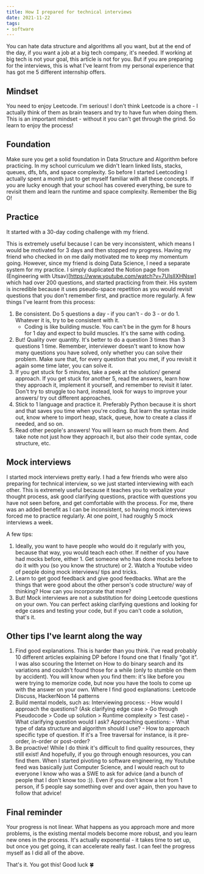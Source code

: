 ```yaml
---
title: How I prepared for technical interviews
date: 2021-11-22
tags:
- software
---
```

You can hate data structure and algorithms all you want, but at the end of the day, if you want a job at a big tech company, it's needed. If working at big tech is not your goal, this article is not for you. But if you are preparing for the interviews, this is what I've learnt from my personal experience that has got me 5 different internship offers.

## Mindset
You need to enjoy Leetcode. I'm serious! I don't think Leetcode is a chore - I actually think of them as brain teasers and try to have fun when doing them. This is an important mindset - without it you can't get through the grind. So learn to enjoy the process!

## Foundation
Make sure you get a solid foundation in Data Structure and Algorithm before practicing.
In my school curriculum we didn't learn linked lists, stacks, queues, dfs, bfs, and space complexity. So before I started Leetcoding I actually spent a month just to get myself familiar with all these concepts. 
If you are lucky enough that your school has covered everything, be sure to revisit them and learn the runtime and space complexity. Remember the Big O!

## Practice
It started with a 30-day coding challenge with my friend.

This is extremely useful because I can be very inconsistent, which means I would be motivated for 3 days and then stopped my progress. Having my friend who checked in on me daily motivated me to keep my momentum going. 
However, since my friend is doing Data Science, I need a separate system for my practice. I simply duplicated the Notion page from (Engineering with Utsav)[https://www.youtube.com/watch?v=7UlslIXHNsw] which had over 200 questions, and started practicing from their. His system is incredible because it uses pseudo-space repetition as you would revisit questions that you don't remember first, and practice more regularly. 
A few things I've learnt from this process:
1. Be consistent. Do 5 questions a day - if you can't - do 3 - or do 1. Whatever it is, try to be consistent with it. 
    - Coding is like building muscle. You can't be in the gym for 8 hours for 1 day and expect to build muscles. It's the same with coding.
2. But! Quality over quantity. It's better to do a question 3 times than 3 questions 1 time. Remember, interviewer doesn't want to know how many questions you have solved, only whether you can solve their problem. Make sure that, for every question that you met, if you revisit it again some time later, you can solve it.
3. If you get stuck for 5 minutes, take a peek at the solution/ general approach. If you get stuck for another 5, read the answers, learn how they approach it, implement it yourself, and remember to revisit it later. Don't try to struggle too hard, instead, look for ways to improve your answers/ try out different approaches.
6. Stick to 1 language and practice it. Preferably Python because it is short and that saves you time when you're coding. But learn the syntax inside out, know where to import heap, stack, queue, how to create a class if needed, and so on. 
7. Read other people's answers! You will learn so much from them. And take note not just how they approach it, but also their code syntax, code structure, etc.

## Mock interviews
I started mock interviews pretty early. I had a few friends who were also preparing for technical interview, so we just started interviewing with each other. This is extremely useful because it teaches you to verbalize your thought process, ask good clarifying questions, practice with questions you have not seen before, and get comfortable with the process. For me, there was an added benefit as I can be inconsistent, so having mock interviews forced me to practice regularly. At one point, I had roughly 5 mock interviews a week.

A few tips:
1. Ideally, you want to have people who would do it regularly with you, because that way, you would teach each other. If neither of you have had mocks before, either 1. Get someone who has done mocks before to do it with you (so you know the structure) or 2. Watch a Youtube video of people doing mock interviews/ tips and tricks. 
2. Learn to get good feedback and give good feedbacks. What are the things that were good about the other person's code structure/ way of thinking? How can you incorporate that more?
3. But! Mock interviews are not a substitution for doing Leetcode questions on your own. You can perfect asking clarifying questions and looking for edge cases and testing your code, but if you can't code a solution, that's it. 

## Other tips I've learnt along the way
1. Find good explanations.
This is harder than you think. I've read probably 10 different articles explaining DP before I found one that I finally "got it". I was also scouring the Internet on How to do binary search and its variations and couldn't found those for a while (only to stumble on them by accident). You will know when you find them: it's like before you were trying to memorize code, but now you have the tools to come up with the answer on your own. 
Where I find good explanations: Leetcode Discuss, HackerNoon 14 patterns
2. Build mental models, such as:
    Interviewing process:
        - How would I approach the questions? (Ask clarifying edge case > Go through Pseudocode > Code up solution > Runtime complexity > Test case)
        - What clarifying question would I ask? 
    Approaching questions:
        - What type of data structure and algorithm should I use?
        - How to approach specific type of question. If it's a Tree traversal for instance, is it pre-order, in-order or post-order? 
3. Be proactive! While I do think it's difficult to find quality resources, they still exist! And hopefully, if you go through enough resources, you can find them. When I started pivoting to software engineering, my Youtube feed was basically just Computer Science, and I would reach out to everyone I know who was a SWE to ask for advice (and a bunch of people that I don't know too :)). Even if you don't know a lot from 1 person, if 5 people say something over and over again, then you have to follow that advice!

## Final reminder
Your progress is not linear. What happens as you approach more and more problems, is the existing mental models become more robust, and you learn new ones in the process. It's actually exponential - it takes time to set up, but once you get going, it can accelerate really fast. I can feel the progress myself as I did all of the above.

That's it. You got this! Good luck 🍀
